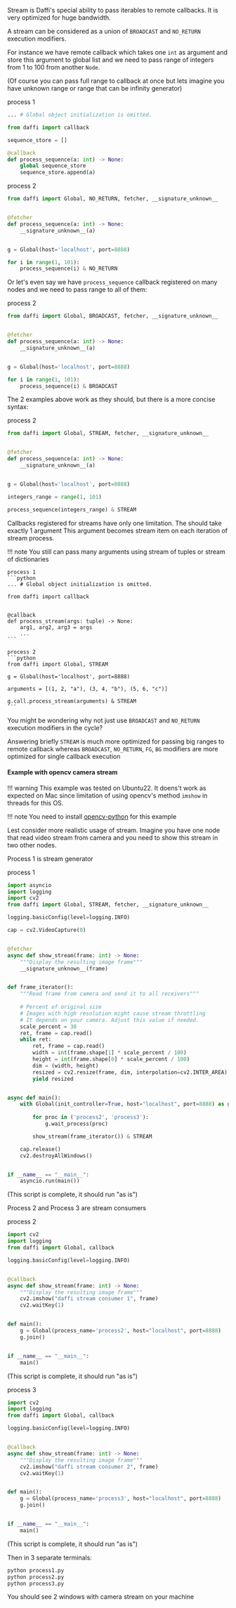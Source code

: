 Stream is Daffi's special ability to pass iterables to remote callbacks.
It is very optimized for huge bandwidth.

A stream can be considered as a union of `BROADCAST` and `NO_RETURN` execution modifiers.

For instance we have remote callback which takes one `int` as argument and store this argument to 
global list and we need to pass range of integers from 1 to 100 from another `Node`.

(Of course you can pass full range to callback at once but lets imagine you have unknown range or range that can be infinity generator)

process 1
```python
... # Global object initialization is omitted.

from daffi import callback

sequence_store = []

@callback
def process_sequence(a: int) -> None:
    global sequence_store
    sequence_store.append(a)
```

process 2
```python
from daffi import Global, NO_RETURN, fetcher, __signature_unknown__


@fetcher
def process_sequence(a: int) -> None:
    __signature_unknown__(a)


g = Global(host='localhost', port=8888)

for i in range(1, 101):
    process_sequence(i) & NO_RETURN
```

Or let's even say we have `process_sequence` callback registered on many nodes and we need to pass
range to all of them:

process 2
```python
from daffi import Global, BROADCAST, fetcher, __signature_unknown__


@fetcher
def process_sequence(a: int) -> None:
    __signature_unknown__(a)


g = Global(host='localhost', port=8888)

for i in range(1, 101):
    process_sequence(i) & BROADCAST
```

The 2 examples above work as they should, but there is a more concise syntax:

process 2
```python
from daffi import Global, STREAM, fetcher, __signature_unknown__


@fetcher
def process_sequence(a: int) -> None:
    __signature_unknown__(a)


g = Global(host='localhost', port=8888)

integers_range = range(1, 101)

process_sequence(integers_range) & STREAM
```

Callbacks registered for streams have only one limitation. The should take exactly 1 argument
This argument becomes stream item on each iteration of stream process.

    
!!! note
    You still can pass many arguments using stream of tuples or stream of dictionaries
    
    process 1
    ```python
    ... # Global object initialization is omitted.
    
    from daffi import callback
     

    @callback
    def process_stream(args: tuple) -> None:
        arg1, arg2, arg3 = args
        ...
    ```

    process 2
    ```python
    from daffi import Global, STREAM
    
    g = Global(host='localhost', port=8888)
    
    arguments = [(1, 2, "a"), (3, 4, "b"), (5, 6, "c")]
    
    g.call.process_stream(arguments) & STREAM
    ```

You might be wondering why not just use `BROADCAST` and `NO_RETURN` execution modifiers in the cycle?

Answering briefly `STREAM` is much more optimized for passing big ranges to remote callback whereas 
`BROADCAST`, `NO_RETURN`, `FG`, `BG` modifiers are more optimized for single callback execution


#### Example with opencv camera stream

!!! warning
    This example was tested on Ubuntu22.
    It doens't work as expected on Mac since limitation of using opencv's method `imshow` in threads for this OS.

!!! note
    You need to install [opencv-python](https://pypi.org/project/opencv-python/) for this example

Lest consider more realistic usage of stream. Imagine you have one node that read video stream from camera
and you need to show this stream in two other nodes.

Process 1 is stream generator

process 1
```python
import asyncio
import logging
import cv2
from daffi import Global, STREAM, fetcher, __signature_unknown__

logging.basicConfig(level=logging.INFO)

cap = cv2.VideoCapture(0)


@fetcher
async def show_stream(frame: int) -> None:
    """Display the resulting image frame"""
    __signature_unknown__(frame)


def frame_iterator():
    """Read frame from camera and send it to all receivers"""
    
    # Percent of original size
    # Images with high resolution might cause stream throttling
    # It depends on your camera. Adjust this value if needed.
    scale_percent = 30
    ret, frame = cap.read()
    while ret:
        ret, frame = cap.read()
        width = int(frame.shape[1] * scale_percent / 100)
        height = int(frame.shape[0] * scale_percent / 100)
        dim = (width, height)
        resized = cv2.resize(frame, dim, interpolation=cv2.INTER_AREA)
        yield resized


async def main():
    with Global(init_controller=True, host="localhost", port=8888) as g:
        
        for proc in ('process2', 'process3'):
            g.wait_process(proc)

        show_stream(frame_iterator()) & STREAM

    cap.release()
    cv2.destroyAllWindows()


if __name__ == "__main__":
    asyncio.run(main())
```
(This script is complete, it should run "as is")


Process 2 and Process 3 are stream consumers

process 2
```python
import cv2
import logging
from daffi import Global, callback

logging.basicConfig(level=logging.INFO)


@callback
async def show_stream(frame: int) -> None:
    """Display the resulting image frame"""
    cv2.imshow("daffi stream consumer 1", frame)
    cv2.waitKey(1)


def main():
    g = Global(process_name='process2', host="localhost", port=8888)
    g.join()


if __name__ == "__main__":
    main()
```
(This script is complete, it should run "as is")


process 3
```python
import cv2
import logging
from daffi import Global, callback

logging.basicConfig(level=logging.INFO)


@callback
async def show_stream(frame: int) -> None:
    """Display the resulting image frame"""
    cv2.imshow("daffi stream consumer 2", frame)
    cv2.waitKey(1)


def main():
    g = Global(process_name='process3', host="localhost", port=8888)
    g.join()


if __name__ == "__main__":
    main()
```
(This script is complete, it should run "as is")


Then in 3 separate terminals:
```bash
python process1.py
python process2.py
python process3.py
```

You should see 2 windows with camera stream on your machine


